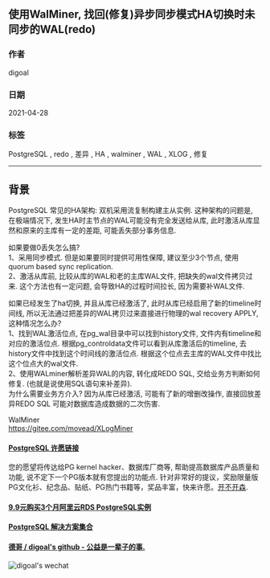 ## 使用WalMiner, 找回(修复)异步同步模式HA切换时未同步的WAL(redo)    
    
### 作者    
digoal    
    
### 日期    
2021-04-28     
    
### 标签    
PostgreSQL , redo , 差异 , HA , walminer , WAL , XLOG , 修复     
    
----    
    
## 背景    
PostgreSQL 常见的HA架构: 双机采用流复制构建主从实例. 这种架构的问题是, 在极端情况下, 发生HA时主节点的WAL可能没有完全发送给从库, 此时激活从库显然和原来的主库有一定的差距, 可能丢失部分事务信息.      
    
如果要做0丢失怎么搞?    
1、采用同步模式. 但是如果要同时提供可用性保障, 建议至少3个节点, 使用quorum based sync replication.     
2、激活从库前, 比较从库的WAL和老的主库WAL文件, 把缺失的wal文件拷贝过来.   	这个方法也有一定问题, 会导致HA的过程时间拉长, 因为需要补WAL文件.    
    
如果已经发生了ha切换, 并且从库已经激活了, 此时从库已经启用了新的timeline时间线, 所以无法通过把差异的WAL拷贝过来直接进行物理的wal recovery APPLY, 这种情况怎么办?     
1、找到WAL激活位点, 在pg_wal目录中可以找到history文件, 文件内有timeline和对应的激活位点. 根据pg_controldata文件可以看到从库激活后的timeline, 去history文件中找到这个时间线的激活位点. 根据这个位点去主库的WAL文件中找比这个位点大的wal文件.     
2、使用WALminer解析差异WAL的内容, 转化成REDO SQL, 交给业务方判断如何修复. (也就是说使用SQL语句来补差异).     
为什么需要业务方介入? 因为从库已经激活, 可能有了新的增删改操作, 直接回放差异REDO SQL 可能对数据库造成数据的二次伤害.     
    
WalMiner    
https://gitee.com/movead/XLogMiner    
    
       
  
#### [PostgreSQL 许愿链接](https://github.com/digoal/blog/issues/76 "269ac3d1c492e938c0191101c7238216")
您的愿望将传达给PG kernel hacker、数据库厂商等, 帮助提高数据库产品质量和功能, 说不定下一个PG版本就有您提出的功能点. 针对非常好的提议，奖励限量版PG文化衫、纪念品、贴纸、PG热门书籍等，奖品丰富，快来许愿。[开不开森](https://github.com/digoal/blog/issues/76 "269ac3d1c492e938c0191101c7238216").  
  
  
#### [9.9元购买3个月阿里云RDS PostgreSQL实例](https://www.aliyun.com/database/postgresqlactivity "57258f76c37864c6e6d23383d05714ea")
  
  
#### [PostgreSQL 解决方案集合](https://yq.aliyun.com/topic/118 "40cff096e9ed7122c512b35d8561d9c8")
  
  
#### [德哥 / digoal's github - 公益是一辈子的事.](https://github.com/digoal/blog/blob/master/README.md "22709685feb7cab07d30f30387f0a9ae")
  
  
![digoal's wechat](../pic/digoal_weixin.jpg "f7ad92eeba24523fd47a6e1a0e691b59")
  
